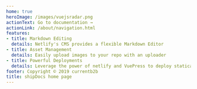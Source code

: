 ```yaml
---
home: true 
heroImage: /images/vuejsradar.png
actionText: Go to documentation →
actionLink: /about/navigation.html
features:
- title: Markdown Editing 
  details: Netlify's CMS provides a flexible Markdown Editor 
- title: Asset Management 
  details: Easily upload images to your repo with an uploader 
- title: Powerful Deployments
  details: Leverage the power of netlify and VuePress to deploy statically 
footer: Copyright © 2019 currentb2b
title: shipDocs home page
---
```

